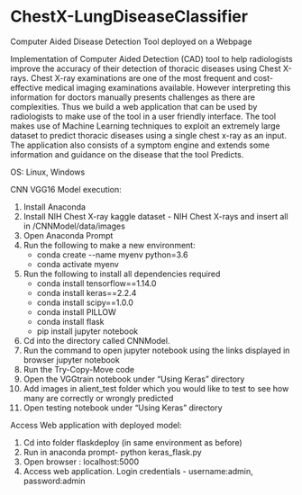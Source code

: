 # ChestX-LungDiseaseClassifier

Computer Aided Disease Detection Tool deployed on a Webpage

Implementation of Computer Aided Detection (CAD) tool to help radiologists improve the accuracy of their detection of thoracic diseases using Chest X-rays. Chest X-ray examinations are one of the most
frequent and cost-effective medical imaging examinations available.
However interpreting this information for doctors manually presents
challenges as there are complexities. Thus we build a web application that
can be used by radiologists to make use of the tool in a user friendly
interface. The tool makes use of Machine Learning techniques to exploit an
extremely large dataset to predict thoracic diseases using a single chest
x-ray as an input. The application also consists of a symptom engine and
extends some information and guidance on the disease that the tool
Predicts.

OS: Linux, Windows

CNN VGG16 Model execution:
1. Install Anaconda
2. Install NIH Chest X-ray kaggle dataset - NIH Chest X-rays and insert
all in /CNNModel/data/images
3. Open Anaconda Prompt
4. Run the following to make a new environment:
    - conda create --name myenv python=3.6
    - conda activate myenv
5. Run the following to install all dependencies required
    - conda install tensorflow==1.14.0
    - conda install keras==2.2.4
    - conda install scipy==1.0.0
    - conda install PILLOW
    - conda install flask
    - pip install jupyter notebook
6. Cd into the directory called CNNModel.
8. Run the command to open jupyter notebook using the links displayed in browser jupyter notebook
9. Run the Try-Copy-Move code
10. Open the VGGtrain notebook under “Using Keras” directory
11. Add images in alient_test folder which you would like to test to see how many are correctly or wrongly predicted
12. Open testing notebook under “Using Keras” directory

Access Web application with deployed model:

1. Cd into folder flaskdeploy (in same environment as before)
2. Run in anaconda prompt- python keras_flask.py
3. Open browser : localhost:5000
4. Access web application. Login credentials - username:admin, password:admin


